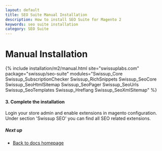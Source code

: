 ```yaml
---
layout: default
title: SEO Suite Manual Installation
description: How to install SEO Suite for Magento 2
keywords: seo suite installation
category: SEO Suite
---
```


# Manual Installation

{% include installation/m2/manual.html site="swissuplabs.com" package="swissup/seo-suite" modules="Swissup_Core Swissup_SubscriptionChecker Swissup_RichSnippets Swissup_SeoCore Swissup_SeoHtmlSitemap Swissup_SeoPager Swissup_SeoUrls Swissup_SeoTemplates Swissup_Hreflang Swissup_SeoXmlSitemap" %}

#### 3. Complete the installation

Login your store admin and enable extensions in magento configuration. Under section 'Swissup SEO' you can find all SEO related extensions.

##### Next up

 -  [Back to docs homepage](/m2/extensions/seo-suite)
